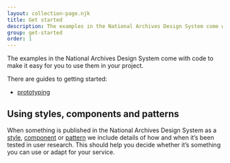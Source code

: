 ```yaml
---
layout: collection-page.njk
title: Get started
description: The examples in the National Archives Design System come with code to make it easy for you to use them in your project.
group: get-started
order: 1
---
```


The examples in the National Archives Design System come with code to make it easy for you to use them in your project.

There are guides to getting started:

- [prototyping](/design-system/get-started/prototyping/)

## Using styles, components and patterns

When something is published in the National Archives Design System as a [style](/design-system/styles), [component](/design-system/components) or [pattern](/design-system/patterns) we include details of how and when it’s been tested in user research. This should help you decide whether it’s something you can use or adapt for your service.
